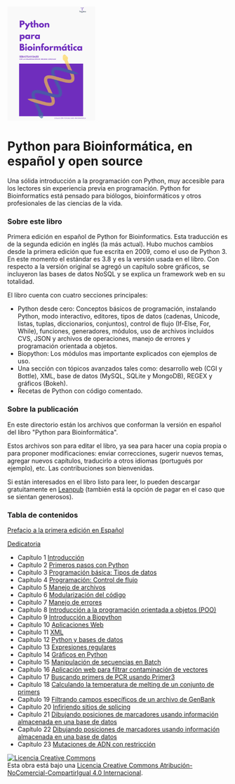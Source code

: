 <img src="images/biopy.png" data-canonical-src="images/biopy.png" width="200" />

# Python para Bioinformática, en español y open source

Una sólida introducción a la programación con Python, muy accesible para los lectores sin experiencia previa en programación. Python for Bioinformatics está pensado para biólogos, bioinformáticos y otros profesionales de las ciencias de la vida.

### Sobre este libro

Primera edición en español de Python for Bioinformatics. Esta traducción es de la segunda edición en inglés (la más actual). Hubo muchos cambios desde la primera edición que fue escrita en 2009, como el uso de Python 3. En este momento el estándar es 3.8 y es la versión usada en el libro. Con respecto a la versión original se agregó un capítulo sobre gráficos, se incluyeron las bases de datos NoSQL y se explica un framework web en su totalidad.

El libro cuenta con cuatro secciones principales:

* Python desde cero: Conceptos básicos de programación, instalando Python, modo interactivo, editores, tipos de datos (cadenas, Unicode, listas, tuplas, diccionarios, conjuntos), control de flujo (If-Else, For, While), funciones, generadores, módulos, uso de archivos incluidos CVS, JSON y archivos de operaciones, manejo de errores y programación orientada a objetos.
* Biopython: Los módulos mas importante explicados con ejemplos de uso.
* Una sección con tópicos avanzados tales como: desarrollo web (CGI y Bottle), XML, base de datos (MySQL, SQLite y MongoDB), REGEX y gráficos (Bokeh).
* Recetas de Python con código comentado.

### Sobre la publicación

En este directorio están los archivos que conforman la versión en español del libro "Python para Bioinformática".

Estos archivos son para editar el libro, ya sea para hacer una copia propia o para proponer modificaciones: enviar correcciones, sugerir nuevos temas, agregar nuevos capítulos, traducirlo a otros idiomas (portugués por ejemplo), etc. Las contribuciones son bienvenidas.

Si están interesados en el libro listo para leer, lo pueden descargar gratuitamente en [Leanpub](https://leanpub.com/pythonparabioinformatica/) (también está la opción de pagar en el caso que se sientan generosos).

### Tabla de contenidos

[Prefacio a la primera edición en Español](/prefacio.txt)

[Dedicatoria](/agradecimientos.txt)

* Capítulo 1 [Introducción](chapter1.txt)
* Capítulo 2 [Primeros pasos con Python](/chapter2.txt)
* Capítulo 3 [Programación básica: Tipos de datos](/chapter3.txt)
* Capítulo 4 [Programación: Control de flujo](/chapter4.txt)
* Capítulo 5 [Manejo de archivos](/chapter5.txt)
* Capítulo 6 [Modularización del código](/chapter6.txt)
* Capítulo 7 [Manejo de errores](/chapter7.txt)
* Capítulo 8 [Introducción a la programación orientada a objetos (POO)](/chapter8.txt)
* Capítulo 9 [Introducción a Biopython](/chapter9.txt)
* Capítulo 10 [Aplicaciones Web](/chapter10.txt)
* Capítulo 11 [XML](/chapter11.txt)
* Capítulo 12 [Python y bases de datos](/chapter12.txt)
* Capítulo 13 [Expresiones regulares](/chapter13.txt)
* Capítulo 14 [Gráficos en Python](/chapter14.txt)
* Capítulo 15 [Manipulación de secuencias en Batch](/chapter15.txt)
* Capítulo 16 [Aplicación web para filtrar contaminación de vectores](/chapter16.txt)
* Capítulo 17 [Buscando primers de PCR usando Primer3](/chapter17.txt)
* Capítulo 18 [Calculando la temperatura de melting de un conjunto de primers](/chapter18.txt)
* Capítulo 19 [Filtrando campos específicos de un archivo de GenBank](/chapter19.txt)
* Capítulo 20 [Infiriendo sitios de splicing](/chapter20.txt)
* Capítulo 21 [Dibujando posiciones de marcadores usando información almacenada en una base de datos](/chapter21.txt)
* Capítulo 22 [Dibujando posiciones de marcadores usando información almacenada en una base de datos](/chapter22.txt)
* Capítulo 23 [Mutaciones de ADN con restricción](/chapter23.txt)


<a rel="license" href="http://creativecommons.org/licenses/by-nc-sa/4.0/"><img alt="Licencia Creative Commons" style="border-width:0" src="https://i.creativecommons.org/l/by-nc-sa/4.0/88x31.png" /></a><br />Esta obra está bajo una <a rel="license" href="http://creativecommons.org/licenses/by-nc-sa/4.0/">Licencia Creative Commons Atribución-NoComercial-CompartirIgual 4.0 Internacional</a>.
